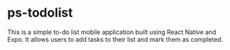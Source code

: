 # ps-todolist
This is a simple to-do list mobile application built using React Native and Expo. It allows users to add tasks to their list and mark them as completed.
